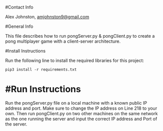 #Contact Info

Alex Johnston, amjohnston9@gmail.com


#General Info

This file describes how to run pongServer.py & pongClient.py to create a pong 
multiplayer game with a client-server architecture. 

#Install Instructions

Run the following line to install the required libraries for this project:

`pip3 install -r requirements.txt`


#Run Instructions
================
Run the pongServer.py file on a local machine with a known public IP address and port.
Make sure to change the IP address on Line 218 to your own. 
Then run pongClient.py on two other machines on the same network as the one running the 
server and input the correct IP address and Port of the server.

